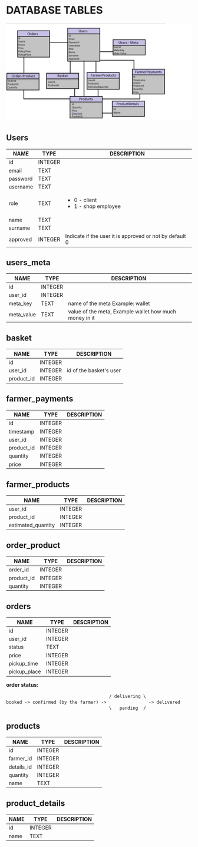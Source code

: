 
# DATABASE TABLES

![Database](./images/ERD.jpg)

## Users
|NAME|TYPE|DESCRIPTION|
|---|---|---|
|id|INTEGER||
|email|TEXT||
|password|TEXT||
|username|TEXT||
|role|TEXT|<ul><li>0 - client</li><li>1 - shop employee</li></ul>|
|name|TEXT||
|surname|TEXT||
|approved|INTEGER| Indicate if the user it is approved or not by default 0|

## users_meta
|NAME|TYPE|DESCRIPTION|
|---|---|---|
|id|INTEGER||
|user_id|INTEGER||
|meta_key|TEXT|name of the meta Example: wallet|
|meta_value|TEXT|value of the meta, Example wallet how much money in it|

## basket
|NAME|TYPE|DESCRIPTION|
|---|---|---|
|id|INTEGER||
|user_id|INTEGER|id of the basket's user|
|product_id|INTEGER||

## farmer_payments
|NAME|TYPE|DESCRIPTION|
|---|---|---|
|id|INTEGER||
|timestamp|INTEGER||
|user_id|INTEGER||
|product_id|INTEGER||
|quantity|INTEGER||
|price|INTEGER||

## farmer_products
|NAME|TYPE|DESCRIPTION|
|---|---|---|
|user_id|INTEGER||
|product_id|INTEGER||
|estimated_quantity|INTEGER||

## order_product
|NAME|TYPE|DESCRIPTION|
|---|---|---|
|order_id|INTEGER||
|product_id|INTEGER||
|quantity|INTEGER||

## orders
|NAME|TYPE|DESCRIPTION|
|---|---|---|
|id|INTEGER||
|user_id|INTEGER||
|status|TEXT||
|price|INTEGER||
|pickup_time|INTEGER||
|pickup_place|INTEGER||
**order status:**
```
                                       / delivering \
booked -> confirmed (by the farmer) ->                -> delivered
                                       \   pending  /
```


## products
|NAME|TYPE|DESCRIPTION|
|---|---|---|
|id|INTEGER||
|farmer_id|INTEGER||
|details_id|INTEGER||
|quantity|INTEGER||
|name|TEXT||

## product_details
|NAME|TYPE|DESCRIPTION|
|---|---|---|
|id|INTEGER||
|name|TEXT||
